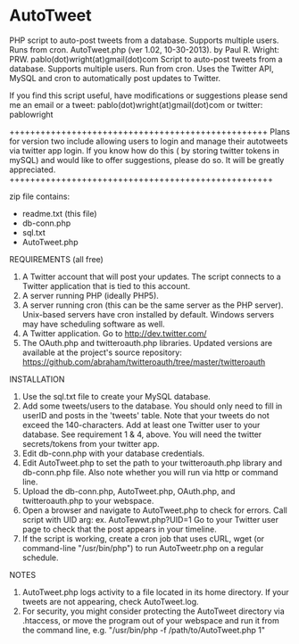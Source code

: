 AutoTweet
=========

PHP script to auto-post tweets from a database. Supports multiple users. Runs from cron.
AutoTweet.php (ver 1.02, 10-30-2013). by Paul R. Wright: PRW.  pablo(dot)wright(at)gmail(dot)com
Script to auto-post tweets from a database. Supports multiple users. Run from cron. 
Uses the Twitter API, MySQL and cron to automatically post updates to Twitter.

If you find this script useful, have modifications or suggestions please send me an email or a tweet:
pablo(dot)wright(at)gmail(dot)com or twitter: pablowright

++++++++++++++++++++++++++++++++++++++++++++++++++
Plans for version two include allowing users to login and manage their 
autotweets via twitter app login. If you know how do this ( by storing 
twitter tokens in mySQL) and would like to offer suggestions, please do 
so. It will be greatly appreciated. 
+++++++++++++++++++++++++++++++++++++++++++++++++++

zip file contains:
- readme.txt (this file)
- db-conn.php
- sql.txt
- AutoTweet.php


REQUIREMENTS (all free)
1. A Twitter account that will post your updates.
		The script connects to a Twitter application that is tied to this account.
2. A server running PHP (ideally PHP5).
3. A server running cron (this can be the same server as the PHP server).
		Unix-based servers have cron installed by default. Windows servers may have 
		scheduling software as well.
4. A Twitter application. Go to http://dev.twitter.com/
5. The OAuth.php and twitteroauth.php libraries.
		Updated versions are available at the project's source repository: 
		https://github.com/abraham/twitteroauth/tree/master/twitteroauth

INSTALLATION
1. Use the sql.txt file to create your MySQL database. 
2. Add some tweets/users to the database. 
                You should only need to fill in userID and posts in the 'tweets' table.
		Note that your tweets do not exceed the 140-characters.
		Add at least one Twitter user to your database. See requirement 1 & 4, above. You will need
		the twitter secrets/tokens from your twitter app.
3. Edit db-conn.php with your database credentials.
4. Edit AutoTweet.php to set the path to your twitteroauth.php library and db-conn.php file.
                Also note whether you will run via http or command line.
5. Upload the db-conn.php, AutoTweet.php, OAuth.php, and twitteroauth.php to your webspace.
6. Open a browser and navigate to AutoTweet.php to check for errors. Call script with UID arg: ex. AutoTewwt.php?UID=1
		Go to your Twitter user page to check that the post appears in your timeline.
7. If the script is working, create a cron job that uses cURL, wget (or command-line "/usr/bin/php")
 		to run AutoTweetr.php on a regular schedule.
		

NOTES
1. AutoTweet.php logs activity to a file located in its home directory. If your tweets are not appearing, check AutoTweet.log.
2. For security, you might consider protecting the AutoTweet directory via .htaccess, or move the program out of your webspace and run it from the command line, e.g. "/usr/bin/php -f /path/to/AutoTweet.php 1"

